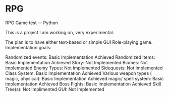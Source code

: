 # RPG
RPG Game test -- Python

This is a project I am working on, very experimental. 

The plan is to have either text-based or simple GUI Role-playing game. 
Implementation goals:

  Randomized events: Basic Implementation Achieved
  Randomized Items: Basic Implementation Achieved
  Story: Not Implemented
  Biomes: Not Implemented
  Enemy Types: Not Implemented
  Sidequests: Not Implemented
  Class System: Basic Implementation Achieved
  Various weapon types ( magic, physical): Basic Implementation Achieved
  magic/ spell system: Basic Implementation Achieved
  Boss Fights: Basic Implementation Achieved
  Skill Tree(s): Not Implimented 
  GUI: Not Implemented




